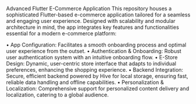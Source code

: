 Advanced Flutter E-Commerce Application
This repository houses a sophisticated Flutter-based e-commerce application tailored for a seamless and engaging user experience. Designed with scalability and modular architecture in mind, the app integrates key features and functionalities essential for a modern e-commerce platform:

• App Configuration: Facilitates a smooth onboarding process and optimal user experience from the outset.
• Authentication & Onboarding: Robust user authentication system with an intuitive onboarding flow.
• E-Store Design: Dynamic, user-centric store interface that adapts to individual preferences, enhancing the shopping experience.
• Backend Integration: Secure, efficient backend powered by Hive for local storage, ensuring fast, reliable data handling and offline capabilities.
• Personalization & Localization: Comprehensive support for personalized content delivery and localization, catering to a global audience.

